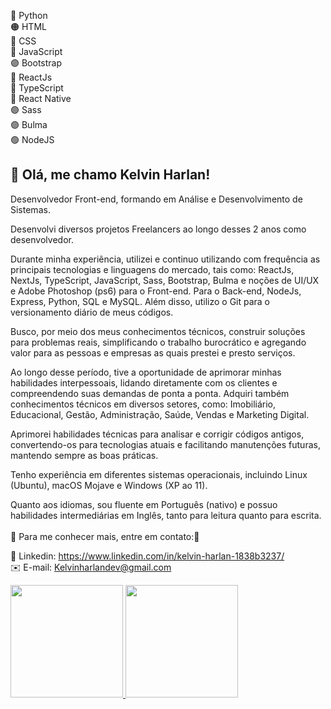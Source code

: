 <!--- 👋 Hi, I’m @KelvinHarlan
- 👀 I’m interested in ...
- 🌱 I’m currently learning ...
- 💞️ I’m looking to collaborate on ...
- 📫 How to reach me ...
--->
🐍 Python <br>
🟠 HTML <br>
🔵 CSS <br>
📒 JavaScript <br>
🟣 Bootstrap<br>
🔵 ReactJs<br>
🔵 TypeScript<br>
🔵 React Native<br>
🟣 Sass<br>
🟣 Bulma<br>
🟢 NodeJS

<!---
KelvinHarlan/KelvinHarlan is a ✨ special ✨ repository because its `README.md` (this file) appears on your GitHub profile.
You can click the Preview link to take a look at your changes.
--->
<h2>👋 Olá, me chamo Kelvin Harlan!</h2>

<p>Desenvolvedor Front-end, formando em Análise e Desenvolvimento de Sistemas.

Desenvolvi diversos projetos Freelancers ao longo desses 2 anos como desenvolvedor.

Durante minha experiência, utilizei e continuo utilizando com frequência as principais tecnologias e linguagens do mercado, tais como: ReactJs, NextJs, TypeScript, JavaScript, Sass, Bootstrap, Bulma e noções de UI/UX e Adobe Photoshop (ps6) para o Front-end. Para o Back-end, NodeJs, Express, Python, SQL e MySQL. Além disso, utilizo o Git para o versionamento diário de meus códigos.

Busco, por meio dos meus conhecimentos técnicos, construir soluções para problemas reais, simplificando o trabalho burocrático e agregando valor para as pessoas e empresas as quais prestei e presto serviços.

Ao longo desse período, tive a oportunidade de aprimorar minhas habilidades interpessoais, lidando diretamente com os clientes e compreendendo suas demandas de ponta a ponta. Adquiri também conhecimentos técnicos em diversos setores, como: Imobiliário, Educacional, Gestão, Administração, Saúde, Vendas e Marketing Digital.

Aprimorei habilidades técnicas para analisar e corrigir códigos antigos, convertendo-os para tecnologias atuais e facilitando manutenções futuras, mantendo sempre as boas práticas.

Tenho experiência em diferentes sistemas operacionais, incluindo Linux (Ubuntu), macOS Mojave e Windows (XP ao 11).

Quanto aos idiomas, sou fluente em Português (nativo) e possuo habilidades intermediárias em Inglês, tanto para leitura quanto para escrita.<br>
<br>
📌 Para me conhecer mais, entre em contato:📌 </p>

🔵 Linkedin: https://www.linkedin.com/in/kelvin-harlan-1838b3237/ <br>
✉️ E-mail: Kelvinharlandev@gmail.com


<a href="https://github.com/KelvinHarlan">
<img height="180em" src="https://github-readme-stats-sigma-five.vercel.app/api/top-langs/?username=kelvinHarlan&layout=compact&langs_count=7&theme=dracula"/>
<img height="180em" src="https://github-readme-stats-sigma-five.vercel.app/api?username=KelvinHarlan&show_icons=true&theme=dracula&include_all_commits=true&count_private=true"/>
</div>
<div  align="center"> 
  <div style="display:flex"><br>

